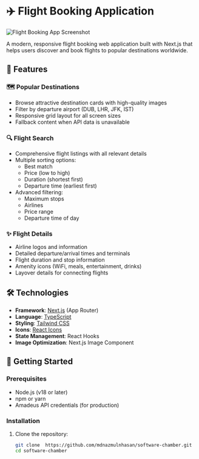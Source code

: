 # ✈️ Flight Booking Application

![Flight Booking App Screenshot](https://i.ibb.co.com/1GWNWKqM/search-input-dsktp-1.png)

A modern, responsive flight booking web application built with Next.js that helps users discover and book flights to popular destinations worldwide.

## 🌟 Features

### 🗺️ Popular Destinations
- Browse attractive destination cards with high-quality images
- Filter by departure airport (DUB, LHR, JFK, IST)
- Responsive grid layout for all screen sizes
- Fallback content when API data is unavailable

### 🔍 Flight Search
- Comprehensive flight listings with all relevant details
- Multiple sorting options:
  - Best match
  - Price (low to high)
  - Duration (shortest first)
  - Departure time (earliest first)
- Advanced filtering:
  - Maximum stops
  - Airlines
  - Price range
  - Departure time of day

### ✨ Flight Details
- Airline logos and information
- Detailed departure/arrival times and terminals
- Flight duration and stop information
- Amenity icons (WiFi, meals, entertainment, drinks)
- Layover details for connecting flights

## 🛠️ Technologies

- **Framework**: [Next.js](https://nextjs.org/) (App Router)
- **Language**: [TypeScript](https://www.typescriptlang.org/)
- **Styling**: [Tailwind CSS](https://tailwindcss.com/)
- **Icons**: [React Icons](https://react-icons.github.io/react-icons/)
- **State Management**: React Hooks
- **Image Optimization**: Next.js Image Component

## 🚀 Getting Started

### Prerequisites
- Node.js (v18 or later)
- npm or yarn
- Amadeus API credentials (for production)

### Installation
1. Clone the repository:
   ```bash
   git clone  https://github.com/mdnazmulnhasan/software-chamber.git
   cd software-chamber
